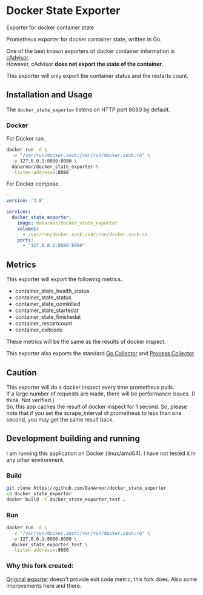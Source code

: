 # Docker State Exporter

Exporter for docker container state

Prometheus exporter for docker container state, written in Go.

One of the best known exporters of docker container information is [cAdvisor](https://github.com/google/cadvisor).\
However, cAdvisor **does not export the state of the container**.

This exporter will only export the container status and the restarts count.

## Installation and Usage

The `docker_state_exporter` listens on HTTP port 8080 by default.

### Docker

For Docker run.

```bash
docker run -d \
  -v "/var/run/docker.sock:/var/run/docker.sock:ro" \
  -p 127.0.0.1:8080:8080 \
  danarmor/docker_state_exporter \
  -listen-address=:8080
```

For Docker compose.

```yaml
---
version: '3.8'

services:
  docker_state_exporter:
    image: danarmor/docker_state_exporter
    volumes:
      - /var/run/docker.sock:/var/run/docker.sock:ro
    ports:
      - "127.0.0.1:8080:8080"
```

## Metrics

This exporter will export the following metrics.

- container_state_health_status
- container_state_status
- container_state_oomkilled
- container_state_startedat
- container_state_finishedat
- container_restartcount
- container_exitcode

These metrics will be the same as the results of docker inspect.

This exporter also exports the standard
[Go Collector](https://pkg.go.dev/github.com/prometheus/client_golang/prometheus#NewGoCollector)
and [Process Collector](https://pkg.go.dev/github.com/prometheus/client_golang/prometheus#NewProcessCollector).

## Caution

This exporter will do a docker inspect every time prometheus pulls.\
If a large number of requests are made, there will be performance issues. (I think. Not verified.)\
So, this app caches the result of docker inspect for 1 second.
So, please note that if you set the scrape_interval of prometheus to less than one second, you may get the same result back.

## Development building and running

I am running this application on Docker (linux/amd64).
I have not tested it in any other environment.

### Build

```bash
git clone https://github.com/DanArmor/docker_state_exporter
cd docker_state_exporter
docker build -t docker_state_exporter_test .
```

### Run

```bash
docker run -d \
  -v "/var/run/docker.sock:/var/run/docker.sock:ro" \
  -p 127.0.0.1:8080:8080 \
  docker_state_exporter_test \
  -listen-address=:8080
```

### Why this fork created:

[Original exporter](https://github.com/karugaru/docker_state_exporter) doesn't provide exit code metric, this fork does. Also some improvements here and there.
